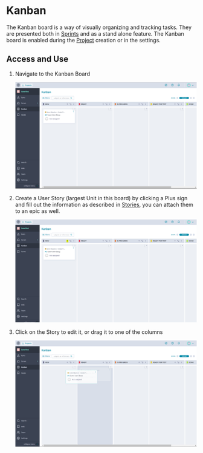 # Kanban
The Kanban board is a way of visually organizing and tracking tasks. They are presented both in [Sprints](./Taiga_Sprints.md) and as a stand alone feature. The Kanban board is enabled during the [Project](./Project.md) creation or in the settings. 

## Access and Use
1. Navigate to the Kanban Board

    <img src="Images/K1.png" width=800>

2. Create a User Story (largest Unit in this board) by clicking a Plus sign and fill out the information as described in [Stories](./Stories.md), you can attach them to an epic as well.

    <img src="Images/K2.png" width=800>

3. Click on the Story to edit it, or drag it to one of the columns

    <img src="Images/K3.png" width=800>


